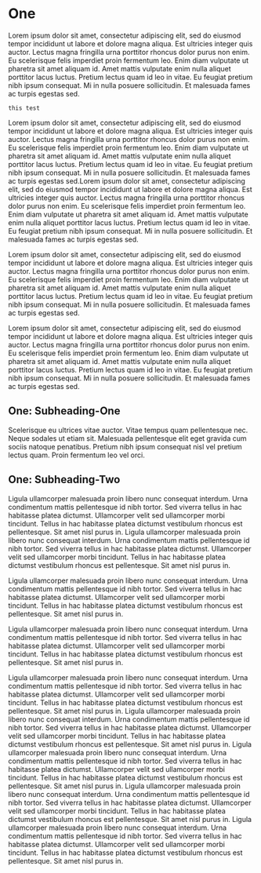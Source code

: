 # One

Lorem ipsum dolor sit amet, consectetur adipiscing elit, sed do eiusmod tempor incididunt ut labore et dolore magna aliqua. Est ultricies integer quis auctor. Lectus magna fringilla urna porttitor rhoncus dolor purus non enim. Eu scelerisque felis imperdiet proin fermentum leo. Enim diam vulputate ut pharetra sit amet aliquam id. Amet mattis vulputate enim nulla aliquet porttitor lacus luctus. Pretium lectus quam id leo in vitae. Eu feugiat pretium nibh ipsum consequat. Mi in nulla posuere sollicitudin. Et malesuada fames ac turpis egestas sed.

    this test

Lorem ipsum dolor sit amet, consectetur adipiscing elit, sed do eiusmod tempor incididunt ut labore et dolore magna aliqua. Est ultricies integer quis auctor. Lectus magna fringilla urna porttitor rhoncus dolor purus non enim. Eu scelerisque felis imperdiet proin fermentum leo. Enim diam vulputate ut pharetra sit amet aliquam id. Amet mattis vulputate enim nulla aliquet porttitor lacus luctus. Pretium lectus quam id leo in vitae. Eu feugiat pretium nibh ipsum consequat. Mi in nulla posuere sollicitudin. Et malesuada fames ac turpis egestas sed.Lorem ipsum dolor sit amet, consectetur adipiscing elit, sed do eiusmod tempor incididunt ut labore et dolore magna aliqua. Est ultricies integer quis auctor. Lectus magna fringilla urna porttitor rhoncus dolor purus non enim. Eu scelerisque felis imperdiet proin fermentum leo. Enim diam vulputate ut pharetra sit amet aliquam id. Amet mattis vulputate enim nulla aliquet porttitor lacus luctus. Pretium lectus quam id leo in vitae. Eu feugiat pretium nibh ipsum consequat. Mi in nulla posuere sollicitudin. Et malesuada fames ac turpis egestas sed.

Lorem ipsum dolor sit amet, consectetur adipiscing elit, sed do eiusmod tempor incididunt ut labore et dolore magna aliqua. Est ultricies integer quis auctor. Lectus magna fringilla urna porttitor rhoncus dolor purus non enim. Eu scelerisque felis imperdiet proin fermentum leo. Enim diam vulputate ut pharetra sit amet aliquam id. Amet mattis vulputate enim nulla aliquet porttitor lacus luctus. Pretium lectus quam id leo in vitae. Eu feugiat pretium nibh ipsum consequat. Mi in nulla posuere sollicitudin. Et malesuada fames ac turpis egestas sed.

Lorem ipsum dolor sit amet, consectetur adipiscing elit, sed do eiusmod tempor incididunt ut labore et dolore magna aliqua. Est ultricies integer quis auctor. Lectus magna fringilla urna porttitor rhoncus dolor purus non enim. Eu scelerisque felis imperdiet proin fermentum leo. Enim diam vulputate ut pharetra sit amet aliquam id. Amet mattis vulputate enim nulla aliquet porttitor lacus luctus. Pretium lectus quam id leo in vitae. Eu feugiat pretium nibh ipsum consequat. Mi in nulla posuere sollicitudin. Et malesuada fames ac turpis egestas sed.

## One: Subheading-One

Scelerisque eu ultrices vitae auctor. Vitae tempus quam pellentesque nec. Neque sodales ut etiam sit. Malesuada pellentesque elit eget gravida cum sociis natoque penatibus. Pretium nibh ipsum consequat nisl vel pretium lectus quam. Proin fermentum leo vel orci.

## One: Subheading-Two

Ligula ullamcorper malesuada proin libero nunc consequat interdum. Urna condimentum mattis pellentesque id nibh tortor. Sed viverra tellus in hac habitasse platea dictumst. Ullamcorper velit sed ullamcorper morbi tincidunt. Tellus in hac habitasse platea dictumst vestibulum rhoncus est pellentesque. Sit amet nisl purus in. Ligula ullamcorper malesuada proin libero nunc consequat interdum. Urna condimentum mattis pellentesque id nibh tortor. Sed viverra tellus in hac habitasse platea dictumst. Ullamcorper velit sed ullamcorper morbi tincidunt. Tellus in hac habitasse platea dictumst vestibulum rhoncus est pellentesque. Sit amet nisl purus in.

Ligula ullamcorper malesuada proin libero nunc consequat interdum. Urna condimentum mattis pellentesque id nibh tortor. Sed viverra tellus in hac habitasse platea dictumst. Ullamcorper velit sed ullamcorper morbi tincidunt. Tellus in hac habitasse platea dictumst vestibulum rhoncus est pellentesque. Sit amet nisl purus in.

Ligula ullamcorper malesuada proin libero nunc consequat interdum. Urna condimentum mattis pellentesque id nibh tortor. Sed viverra tellus in hac habitasse platea dictumst. Ullamcorper velit sed ullamcorper morbi tincidunt. Tellus in hac habitasse platea dictumst vestibulum rhoncus est pellentesque. Sit amet nisl purus in.


Ligula ullamcorper malesuada proin libero nunc consequat interdum. Urna condimentum mattis pellentesque id nibh tortor. Sed viverra tellus in hac habitasse platea dictumst. Ullamcorper velit sed ullamcorper morbi tincidunt. Tellus in hac habitasse platea dictumst vestibulum rhoncus est pellentesque. Sit amet nisl purus in. Ligula ullamcorper malesuada proin libero nunc consequat interdum. Urna condimentum mattis pellentesque id nibh tortor. Sed viverra tellus in hac habitasse platea dictumst. Ullamcorper velit sed ullamcorper morbi tincidunt. Tellus in hac habitasse platea dictumst vestibulum rhoncus est pellentesque. Sit amet nisl purus in.
Ligula ullamcorper malesuada proin libero nunc consequat interdum. Urna condimentum mattis pellentesque id nibh tortor. Sed viverra tellus in hac habitasse platea dictumst. Ullamcorper velit sed ullamcorper morbi tincidunt. Tellus in hac habitasse platea dictumst vestibulum rhoncus est pellentesque. Sit amet nisl purus in.
Ligula ullamcorper malesuada proin libero nunc consequat interdum. Urna condimentum mattis pellentesque id nibh tortor. Sed viverra tellus in hac habitasse platea dictumst. Ullamcorper velit sed ullamcorper morbi tincidunt. Tellus in hac habitasse platea dictumst vestibulum rhoncus est pellentesque. Sit amet nisl purus in.
Ligula ullamcorper malesuada proin libero nunc consequat interdum. Urna condimentum mattis pellentesque id nibh tortor. Sed viverra tellus in hac habitasse platea dictumst. Ullamcorper velit sed ullamcorper morbi tincidunt. Tellus in hac habitasse platea dictumst vestibulum rhoncus est pellentesque. Sit amet nisl purus in.
